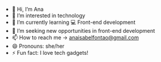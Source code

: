 - 👋 Hi, I’m Ana
- 👀 I’m interested in technology
- 🌱 I’m currently learning 💻 Front-end development
- 💞️ I’m seeking new opportunities in front-end development
- 📫 How to reach me -> anaisabelfontao@gmail.com
- 😄 Pronouns: she/her
- ⚡ Fun fact: I love tech gadgets!

<!---
aifontao/aifontao is a ✨ special ✨ repository because its `README.md` (this file) appears on your GitHub profile.
You can click the Preview link to take a look at your changes.
--->
